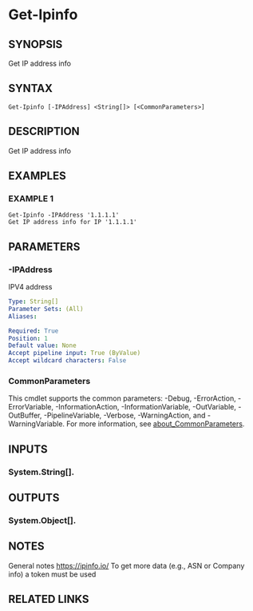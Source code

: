# Get-Ipinfo

## SYNOPSIS
Get IP address info

## SYNTAX

```
Get-Ipinfo [-IPAddress] <String[]> [<CommonParameters>]
```

## DESCRIPTION
Get IP address info

## EXAMPLES

### EXAMPLE 1
```
Get-Ipinfo -IPAddress '1.1.1.1'
Get IP address info for IP '1.1.1.1'
```

## PARAMETERS

### -IPAddress
IPV4 address

```yaml
Type: String[]
Parameter Sets: (All)
Aliases:

Required: True
Position: 1
Default value: None
Accept pipeline input: True (ByValue)
Accept wildcard characters: False
```

### CommonParameters
This cmdlet supports the common parameters: -Debug, -ErrorAction, -ErrorVariable, -InformationAction, -InformationVariable, -OutVariable, -OutBuffer, -PipelineVariable, -Verbose, -WarningAction, and -WarningVariable. For more information, see [about_CommonParameters](http://go.microsoft.com/fwlink/?LinkID=113216).

## INPUTS

### System.String[].
## OUTPUTS

### System.Object[].
## NOTES
General notes
https://ipinfo.io/
To get more data (e.g., ASN or Company info) a token must be used

## RELATED LINKS
